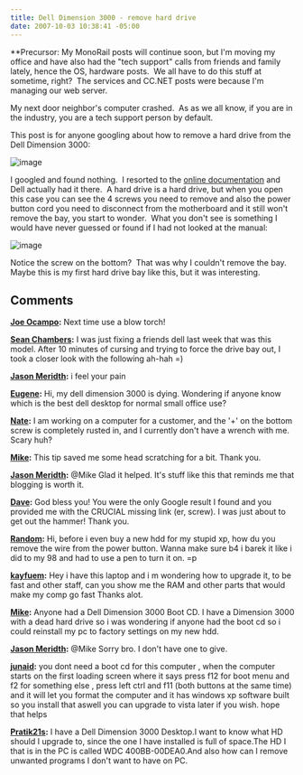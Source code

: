 ```yaml
---
title: Dell Dimension 3000 - remove hard drive
date: 2007-10-03 10:38:41 -05:00
---
```


**Precursor: My MonoRail posts will continue soon, but I'm moving my office and have also had the "tech support" calls from friends and family lately, hence the OS, hardware posts.  We all have to do this stuff at sometime, right?  The services and CC.NET posts were because I'm managing our web server.

My next door neighbor's computer crashed.  As as we all know, if you are in the industry, you are a tech support person by default.

This post is for anyone googling about how to remove a hard drive from the Dell Dimension 3000:

![image](jasonmeridth/files/2011/03DellDimension3000removeharddrive_5C7A/image_thumb_1.png)

I googled and found nothing.  I resorted to the [online documentation](http://support.dell.com/support/edocs/systems/dim3000/en/SM/parts.htm) and Dell actually had it there.  A hard drive is a hard drive, but when you open this case you can see the 4 screws you need to remove and also the power button cord you need to disconnect from the motherboard and it still won't remove the bay, you start to wonder.  What you don't see is something I would have never guessed or found if I had not looked at the manual:

![image](jasonmeridth/files/2011/03DellDimension3000removeharddrive_5C7A/image_thumb_2.png)

Notice the screw on the bottom?  That was why I couldn't remove the bay.  Maybe this is my first hard drive bay like this, but it was interesting.

## Comments

**[Joe Ocampo](#138 "2007-10-03 17:27:44"):** Next time use a blow torch!

**[Sean Chambers](#139 "2007-10-03 19:26:06"):** I was just fixing a friends dell last week that was this model. After 10 minutes of cursing and trying to force the drive bay out, I took a closer look with the following ah-hah =)

**[Jason Meridth](#140 "2007-10-03 19:35:21"):** i feel your pain

**[Eugene](#141 "2008-01-14 10:21:32"):** Hi, my dell dimension 3000 is dying. Wondering if anyone know which is the best dell desktop for normal small office use?

**[Nate](#142 "2008-03-18 15:04:08"):** I am working on a computer for a customer, and the '+' on the bottom screw is completely rusted in, and I currently don't have a wrench with me. Scary huh?

**[Mike](#143 "2008-07-20 02:01:00"):** This tip saved me some head scratching for a bit. Thank you.

**[Jason Meridth](#144 "2008-07-20 03:26:34"):** @Mike Glad it helped. It's stuff like this that reminds me that blogging is worth it.

**[Dave](#145 "2008-08-03 21:30:14"):** God bless you! You were the only Google result I found and you provided me with the CRUCIAL missing link (er, screw). I was just about to get out the hammer! Thank you.

**[Random](#146 "2008-08-04 16:32:15"):** Hi, before i even buy a new hdd for my stupid xp, how du you remove the wire from the power button. Wanna make sure b4 i barek it like i did to my 98 and had to use a pen to turn it on. =p

**[kayfuem](#147 "2008-08-06 13:26:47"):** Hey i have this laptop and i m wondering how to upgrade it, to be fast and other staff, can you show me the RAM and other parts that would make my comp go fast Thanks alot.

**[Mike](#148 "2008-10-28 04:08:17"):** Anyone had a Dell Dimension 3000 Boot CD. I have a Dimension 3000 with a dead hard drive so i was wondering if anyone had the boot cd so i could reinstall my pc to factory settings on my new hdd.

**[Jason Meridth](#149 "2008-10-28 12:05:18"):** @Mike Sorry bro. I don't have one to give.

**[junaid](#150 "2008-11-15 12:05:42"):** you dont need a boot cd for this computer , when the computer starts on the first loading screen where it says press f12 for boot menu and f2 for something else , press left ctrl and f11 (both buttons at the same time) and it will let you format the computer and it has windows xp software built so you install that aswell you can upgrade to vista later if you wish. hope that helps

**[Pratik21s](#519 "2011-12-01 17:57:00"):** I have a Dell Dimension 3000 Desktop.I want to know what HD should I upgrade to, since the one I have installed is full of space.The HD I that is in the PC is called WDC 400BB-00DEA0.And also how can I remove unwanted programs I don't want to have on PC.
